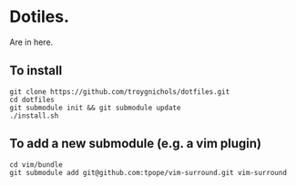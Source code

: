 # Dotiles.
Are in here.

## To install

    git clone https://github.com/troygnichols/dotfiles.git
    cd dotfiles
    git submodule init && git submodule update
    ./install.sh

## To add a new submodule (e.g. a vim plugin)

    cd vim/bundle
    git submodule add git@github.com:tpope/vim-surround.git vim-surround
